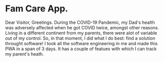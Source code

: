 # Fam Care App.

Dear Visitor,
Greetings. During the COVID-19 Pandemic, my Dad's health was adversely affected when he got COVID twice, amongst other reasons. 
Living in a different continent from my parents, there were alot of variable out of my control. So, in that moment, I did what I do best: find a solution throught software! I took all the software engineering in me and made this PWA in a span of 3 days. It has a couple of featues with which I can track my parent's heath. 
